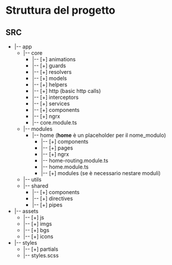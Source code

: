 
# Struttura del progetto

## SRC
* |-- app
   * |-- core
     * |-- [+] animations
     * |-- [+] guards
     * |-- [+] resolvers
     * |-- [+] models
     * |-- [+] helpers
     * |-- [+] http (basic http calls)
     * |-- [+] interceptors
     * |-- [+] services
     * |-- [+] components
     * |-- [+] ngrx
     * |-- core.module.ts
   * |-- modules
     * |-- home (**home** è un placeholder per il nome_modulo)
       * |-- [+] components
       * |-- [+] pages
       * |-- [+] ngrx
       * |-- home-routing.module.ts
       * |-- home.module.ts
       * |-- [+] modules (se è necessario nestare moduli)
   * |-- utils
   * |-- shared
     * |-- [+] components
     * |-- [+] directives
     * |-- [+] pipes
* |-- assets
  * |-- [+] js
  * |-- [+] imgs
  * |-- [+] bgs
  * |-- [+] icons
* |-- styles
  * |-- [+] partials
  * |-- styles.scss
